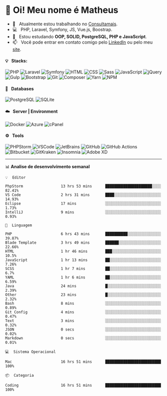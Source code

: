 # 👋 Oi! Meu nome é Matheus

- 🔭 &nbsp; Atualmente estou trabalhando no [Consultamais](https://consultamais.com.br/).
- 💻 &nbsp; PHP, Laravel, Symfony, JS, Vue.js, Boostrap.
- 🌱 &nbsp; Estou estudando **OOP, SOLID, PostgreSQL, PHP e JavaScript**.
- 📫 &nbsp; Você pode entrar em contato comigo pelo [LinkedIn](https://www.linkedin.com/in/matheuscamargoxavier/) ou pelo meu [site](https://matheuscamargo.co).

#### 💡 &nbsp; Stacks:
![PHP](https://img.shields.io/badge/-PHP-777BB4?&logo=php&logoColor=FFFFFF)
![Laravel](https://img.shields.io/badge/-Laravel-FF2D20?&logo=laravel&logoColor=FFFFFF)
![Symfony](https://img.shields.io/badge/-Symfony-000000?&logo=symfony&logoColor=FFFFFF)
![HTML](https://img.shields.io/badge/-HTML-E34F26?&logo=html5&logoColor=FFFFFF)
![CSS](https://img.shields.io/badge/-CSS-1572B6?&logo=css3&logoColor=FFFFFF)
![Sass](https://img.shields.io/badge/-Sass-CC6699?&logo=sass&logoColor=FFFFFF)
![JavaScript](https://img.shields.io/badge/-JavaScript-F7DF1E?&logo=javascript&logoColor=FFFFFF)
![jQuery](https://img.shields.io/badge/-jQuery-0769AD?&logo=jquery&logoColor=FFFFFF)
![Gulp](https://img.shields.io/badge/-Gulp-CF4647?&logo=gulp&logoColor=FFFFFF)
![Bootstrap](https://img.shields.io/badge/-Bootstrap-7952B3?&logo=bootstrap&logoColor=FFFFFF)
![Git](https://img.shields.io/badge/-Git-F05032?&logo=git&logoColor=FFFFFF)
![Composer](https://img.shields.io/badge/-Composer-885630?&logo=composer&logoColor=FFFFFF)
![Yarn](https://img.shields.io/badge/-Yarn-2C8EBB?&logo=yarn&logoColor=FFFFFF)
![NPM](https://img.shields.io/badge/-npm-CB3837?&logo=npm&logoColor=FFFFFF)

#### 💾 &nbsp; Databases
![PostgreSQL](https://img.shields.io/badge/-PostgreSQL-336791?&logo=PostgreSQL&logoColor=FFFFFF)
![SQLite](https://img.shields.io/badge/-SQLite-003B57?&logo=SQLite&logoColor=FFFFFF)

#### ☁️ &nbsp; Server | Environment
![Docker](https://img.shields.io/badge/-Docker-2496ED?&logo=docker&logoColor=FFFFFF)
![Azure](https://img.shields.io/badge/-Azure-0089D6?&logo=microsoft%20azure&logoColor=FFFFFF)
![cPanel](https://img.shields.io/badge/-cPanel-FF6C2C?&logo=cpanel&logoColor=FFFFFF)

#### ⚙️ &nbsp; Tools
![PHPStorm](https://img.shields.io/badge/-PHPStorm-000000?&logo=PHPStorm&logoColor=FFFFFF)
![VSCode](https://img.shields.io/badge/-VSCode-007ACC?&logo=Visual%20Studio%20Code&logoColor=FFFFFF) 
![JetBrains](https://img.shields.io/badge/-JetBrains-000000?&logo=jetbrains&logoColor=FFFFFF) 
![GitHub](https://img.shields.io/badge/-GitHub-181717?&logo=github&logoColor=FFFFFF) 
![GitHub Actions](https://img.shields.io/badge/-GitHub%20Actions-181717?&logo=GitHub%20Actions&logoColor=FFFFFF) 
![Bitbucket](https://img.shields.io/badge/-Bitbucket-0052CC?&logo=bitbucket&logoColor=FFFFFF)
![GitKraken](https://img.shields.io/badge/-GitKraken-179287?&logo=GitKraken&logoColor=FFFFFF)
![Insomnia](https://img.shields.io/badge/-Insomnia-5849BE?&logo=Insomnia&logoColor=FFFFFF)
![Adobe XD](https://img.shields.io/badge/-Adobe%20XD-FF61F6?&logo=adobe%20xd&logoColor=FFFFFF) 
_______

📊  **Analise de desenvolvimento semanal**
```text
💡  Editor

PhpStorm                 13 hrs 53 mins      █████████████████████░░░░     82.41%
VS Code                  2 hrs 31 mins       ████░░░░░░░░░░░░░░░░░░░░░     14.93%
Eclipse                  17 mins             ░░░░░░░░░░░░░░░░░░░░░░░░░      1.73%
IntelliJ                 9 mins              ░░░░░░░░░░░░░░░░░░░░░░░░░      0.93%
```
```text
💬  Linguagem

PHP                      6 hrs 43 mins       ██████████░░░░░░░░░░░░░░░     39.87%
Blade Template           3 hrs 49 mins       ██████░░░░░░░░░░░░░░░░░░░     22.66%
HTML                     1 hr 46 mins        ███░░░░░░░░░░░░░░░░░░░░░░      10.5%
JavaScript               1 hr 13 mins        ██░░░░░░░░░░░░░░░░░░░░░░░      7.26%
SCSS                     1 hr 7 mins         ██░░░░░░░░░░░░░░░░░░░░░░░       6.7%
YAML                     1 hr 6 mins         ██░░░░░░░░░░░░░░░░░░░░░░░      6.59%
Java                     24 mins             █░░░░░░░░░░░░░░░░░░░░░░░░      2.39%
Other                    23 mins             █░░░░░░░░░░░░░░░░░░░░░░░░      2.32%
Bash                     8 mins              ░░░░░░░░░░░░░░░░░░░░░░░░░      0.89%
Git Config               4 mins              ░░░░░░░░░░░░░░░░░░░░░░░░░      0.47%
Text                     3 mins              ░░░░░░░░░░░░░░░░░░░░░░░░░      0.32%
JSON                     0 secs              ░░░░░░░░░░░░░░░░░░░░░░░░░      0.02%
Markdown                 0 secs              ░░░░░░░░░░░░░░░░░░░░░░░░░      0.01%
```
```text
💻  Sistema Operacional

Mac                      16 hrs 51 mins      █████████████████████████       100%
```
```text
📦  Categoria

Coding                   16 hrs 51 mins      █████████████████████████       100%
```
